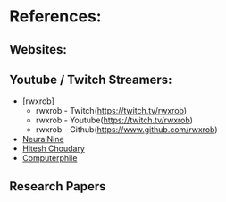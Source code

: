 # References:

## Websites:


## Youtube / Twitch Streamers:

* [rwxrob]
    * rwxrob - Twitch(https://twitch.tv/rwxrob)
    * rwxrob - Youtube(https://twitch.tv/rwxrob)
    * rwxrob - Github(https://www.github.com/rwxrob)
* [NeuralNine]()
* [Hitesh Choudary]()
* [Computerphile]()

## Research Papers

